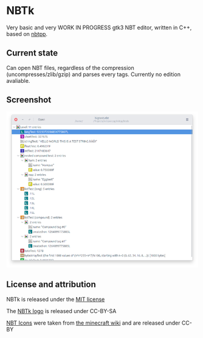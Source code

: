 # NBTk

Very basic and very WORK IN PROGRESS gtk3 NBT editor, written in C++, based on [nbtpp](https://github.com/M4xi1m3/nbtpp).

## Current state

Can open NBT files, regardless of the compression (uncompresses/zlib/gzip) and parses every tags. Currently no edition avaliable.

## Screenshot

![Main interface](imgs/screenshots/main.png)

## License and attribution

NBTk is released under the [MIT license](LICENSE)

The [NBTk logo](imgs/logo.xcf) is released under CC-BY-SA

[NBT Icons](imgs/tags) were taken from [the minecraft wiki](https://minecraft.gamepedia.com/File:Nbtsheet.png) and are released under CC-BY

